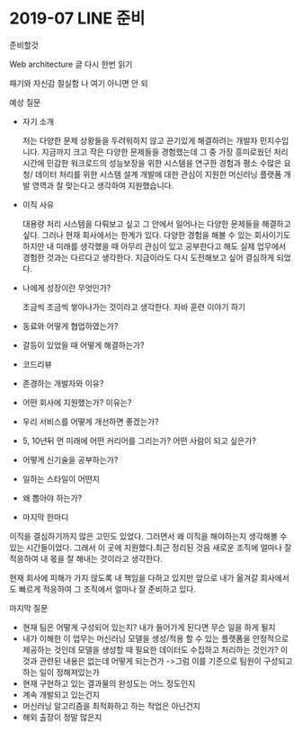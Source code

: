 # 2019-07 LINE 준비

준비할것

Web architecture 글 다시 한번 읽기

패기와 자신감 절실함 나 여기 아니면 안 되  


예상 질문

* 자기 소개

    저는 다양한 문제 상황들을 두려워하지 않고 끈기있게 해결하려는 개발자 민지수입니다. 지금까지 크고 작은 다양한 문제들을 경험했는데 그 중 가장 흥미로웠던 처리 시간에 민감한 워크로드의 성능보장을 위한 시스템을 연구한 경험과 평소 수많은 요청/ 데이터 처리를 위한 시스템 설계 개발에 대한 관심이 지원한 머신러닝 플랫폼 개발 영역과 잘 맞는다고 생각하여 지원했습니다.

* 이직 사유

    대용량 처리 시스템을 다뤄보고 싶고 그 안에서 일어나는 다양한 문제들을 해결하고 싶다. 그러나 현재 회사에서는 한계가 있다. 다양한 경험을 해볼 수 있는 회사이기도 하지만 내 미래를 생각했을 때 아무리 관심이 있고 공부한다고 해도 실제 업무에서 경험한 것과는 다르다고 생각한다. 지금이라도 다시 도전해보고 싶어 결심하게 되었다.

* 나에게 성장이란 무엇인가?

    조금씩 조금씩 쌓아나가는 것이라고 생각한다. 자바 훈련 이야기 하기

* 동료와 어떻게 협업하였는가?
* 갈등이 있었을 때 어떻게 해결하는가?
* 코드리뷰
* 존경하는 개발자와 이유?
* 어떤 회사에 지원했는가? 이유는?
* 우리 서비스를 어떻게 개선하면 좋겠는가?
* 5, 10년뒤 먼 미래에 어떤 커리어를 그리는가? 어떤 사람이 되고 싶은가?
* 어떻게 신기술을 공부하는가?
* 일하는 스타일이 어떤지
* 왜 뽑아야 하는가?
* 마지막 한마디

이직을 결심하기까지 많은 고민도 있었다. 그러면서 왜 이직을 해야하는지 생각해볼 수 있는 시간들이었다. 그래서 이 곳에 지원했다.최근 정리된 것음 새로운 조직에 얼마나 잘 적응하여 내 몫을 잘 해내는 것이라고 생각한다. 

현재 회사에 피해가 가지 않도록 내 책임을 다하고 있지만 앞으로 내가 옮겨갈 회사에서도 빠르게 적응하여 그 조직에서 얼마나 잘 준비하고 있다.   
  


마지막 질문

* 현재 팀은 어떻게 구성되어 있는지? 내가 들어가게 된다면 무슨 일을 하게 될지
* 내가 이해한 이 업무는 머신러닝 모델을 생성/적용 할 수 있는 플랫폼을 안정적으로 제공하는 것인데 모델을 생성할 때 필요한 데이터도 수집하고 처리하는 것인가? 이것과 관련된 내용은 없는데 어떻게 되는건가 -&gt;그럼 이를 기준으로 팀원이 구성되고 하는 일이 정해져있는가
* 현재 구현하고 있는 결과물의 완성도는 어느 정도인지
* 계속 개발되고 있는건지
* 머신러닝 알고리즘을 최적화하고 하는 작업은 아닌건지
* 해외 출장이 정말 많은지

